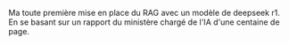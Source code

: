 Ma toute première mise en place du RAG avec un modèle de deepseek r1. En se basant sur un rapport du ministère chargé de l'IA d'une centaine de page.
